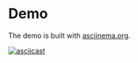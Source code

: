 # Demo

The demo is built with [asciinema.org](https://asciinema.org/).

[![asciicast](https://asciinema.org/a/456914.svg)](https://asciinema.org/a/456914?autoplay=1&t=2)
